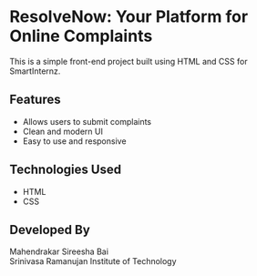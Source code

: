 # ResolveNow: Your Platform for Online Complaints

This is a simple front-end project built using HTML and CSS for SmartInternz.

## Features
- Allows users to submit complaints
- Clean and modern UI
- Easy to use and responsive

## Technologies Used
- HTML
- CSS

## Developed By
Mahendrakar Sireesha Bai  
Srinivasa Ramanujan Institute of Technology
